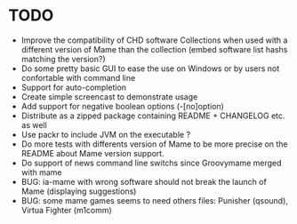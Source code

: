 TODO
====

-   Improve the compatibility of CHD software Collections when used with 
    a different version of Mame than the collection 
    (embed software list hashs matching the version?)
-   Do some pretty basic GUI to ease the use on Windows or by users not 
    confortable with command line
-   Support for auto-completion
-   Create simple screencast to demonstrate usage
-   Add support for negative boolean options (-[no]option)
-   Distribute as a zipped package containing README + CHANGELOG etc. as
    well
-   Use packr to include JVM on the executable ?
-   Do more tests with differents version of Mame to be more precise on the
    README about Mame version support.
-   Do support of news command line switchs since Groovymame merged with
    mame
-   BUG: ia-mame <system> <software> with wrong software should not break
    the launch of Mame (displaying suggestions)
-   BUG: some mame games seems to need others files: Punisher (qsound),
    Virtua Fighter (m1comm) 
